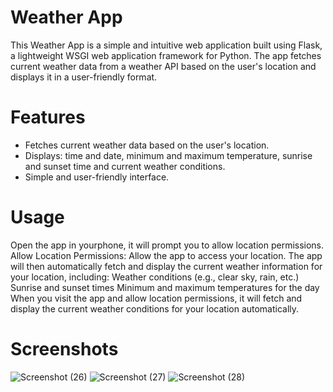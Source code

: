 # Weather App
This Weather App is a simple and intuitive web application built using Flask, a lightweight WSGI web application framework for Python. 
The app fetches current weather data from a weather API based on the user's location and displays it in a user-friendly format.

# Features
- Fetches current weather data based on the user's location.
- Displays: time and date, minimum and maximum temperature, sunrise and sunset time and current weather conditions.
- Simple and user-friendly interface.

# Usage
Open the app in yourphone, it will prompt you to allow location permissions.
Allow Location Permissions:
Allow the app to access your location. The app will then automatically fetch and display the current weather information for your location, including:
Weather conditions (e.g., clear sky, rain, etc.)
Sunrise and sunset times
Minimum and maximum temperatures for the day
When you visit the app and allow location permissions, it will fetch and display the current weather conditions for your location automatically.

# Screenshots
![Screenshot (26)](https://github.com/shobbydun/weather_App/assets/87327873/d64d5a12-3ab5-4c2b-bdea-10ddd37eb5f9)
![Screenshot (27)](https://github.com/shobbydun/weather_App/assets/87327873/1bf07210-ccf7-4d66-a07a-d78dfaeac81e)
![Screenshot (28)](https://github.com/shobbydun/weather_App/assets/87327873/e7c0b2ec-12dc-4c4a-a913-0cec02e4a86a)
